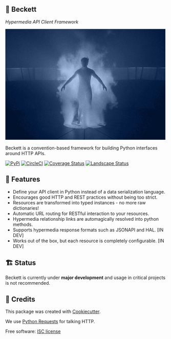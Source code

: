 💫 Beckett
-------

_Hypermedia API Client Framework_

![quantumleap](media/leap.gif)

Beckett is a convention-based framework for building Python interfaces around HTTP APIs.

[![PyPi][pypi-image]][pypi-link]
[![CircleCI][circle-image]][circle-link]
[![Coverage Status][codecov-image]][codecov-link]
[![Landscape Status][landscape-image]][landscape-link]


📖 Features
--------

- Define your API client in Python instead of a data serialization language.
- Encourages good HTTP and REST practices without being too strict.
- Resources are transformed into typed instances - no more raw dictionaries!
- Automatic URL routing for RESTful interaction to your resources.
- Hypermedia relationship links are automagically resolved into python methods.
- Supports hypermedia response formats such as JSONAPI and HAL. [IN DEV]
- Works out of the box, but each resource is completely configurable. [IN DEV]

🏗 Status
----------

Beckett is currently under **major development** and usage in critical projects is not recommended.


🎥 Credits
---------

This package was created with [Cookiecutter](https://github.com/audreyr/cookiecutter).

We use [Python Requests](http://docs.python-requests.org/en/master/) for talking HTTP.

Free software: [ISC license](https://github.com/phalt/beckett/blob/master/LICENSE)


[pypi-image]: https://img.shields.io/pypi/v/beckett.svg
[pypi-link]: https://pypi.python.org/pypi/beckett
[pypi-dl-image]: https://img.shields.io/pypi/dm/beckett.png
[circle-image]: https://circleci.com/gh/phalt/beckett/tree/master.svg?style=svg
[circle-link]: https://circleci.com/gh/phalt/beckett/tree/master
[codecov-image]: https://codecov.io/gh/phalt/beckett/branch/master/graph/badge.svg?token=T9mYPv0Ep2
[codecov-link]: http://codecov.io/github/phalt/beckett?branch=master
[landscape-image]: https://landscape.io/github/phalt/beckett/master/landscape.svg?style=flat&badge_auth_token=0cce4803ec014cf4ad889498bba7e7e7
[landscape-link]: https://landscape.io/github/phalt/beckett/master
